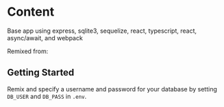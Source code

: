 # Content
Base app using express, sqlite3, sequelize, react, typescript, react, async/await, and webpack

Remixed from: [](https://glitch.com/~sqlite3-db)

## Getting Started
Remix and specify a username and password for your database by setting `DB_USER` and `DB_PASS` in `.env`.